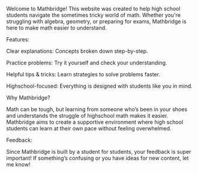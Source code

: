 Welcome to Mathbridge! This website was created to help high school students navigate the sometimes tricky world of math. Whether you're struggling with algebra, geometry, or preparing for exams, Mathbridge is here to make math easier to understand.

Features:

Clear explanations: Concepts broken down step-by-step.

Practice problems: Try it yourself and check your understanding.

Helpful tips & tricks: Learn strategies to solve problems faster.

Highschool-focused: Everything is designed with students like you in mind.

Why Mathbridge?

Math can be tough, but learning from someone who’s been in your shoes and understands the struggle of highschool math makes it easier. Mathbridge aims to create a supportive environment where high school students can learn at their own pace without feeling overwhelmed.

Feedback:

Since Mathbridge is built by a student for students, your feedback is super important! If something’s confusing or you have ideas for new content, let me know!
